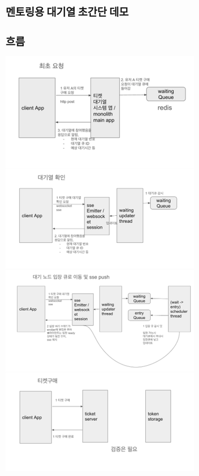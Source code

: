 # 멘토링용 대기열 초간단 데모

 
# 흐름
![1](/img/img1.png)
![2](/img/img2.png)
![3](/img/img3.png)
![4](/img/img4.png)